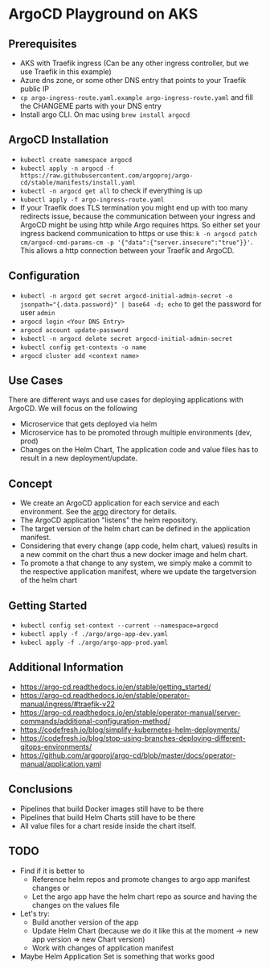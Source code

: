 # ArgoCD Playground on AKS

## Prerequisites

* AKS with Traefik ingress (Can be any other ingress controller, but we use Traefik in this example)
* Azure dns zone, or some other DNS entry that points to your Traefik public IP
* `cp argo-ingress-route.yaml.example argo-ingress-route.yaml` and fill the CHANGEME parts with your DNS entry
* Install argo CLI. On mac using `brew install argocd`


## ArgoCD Installation

* `kubectl create namespace argocd`
* `kubectl apply -n argocd -f https://raw.githubusercontent.com/argoproj/argo-cd/stable/manifests/install.yaml`
* `kubectl -n argocd get all` to check if everything is up
* `kubectl apply -f argo-ingress-route.yaml`
* If your Traefik does TLS termination you might end up with too many redirects issue, because the communication between your ingress and ArgoCD might be using http while Argo requires https. So either set your ingress backend communication to https or use this: `k -n argocd patch cm/argocd-cmd-params-cm -p '{"data":{"server.insecure":"true"}}'`. This allows a http connection between your Traefik and ArgoCD.


## Configuration

* `kubectl -n argocd get secret argocd-initial-admin-secret -o jsonpath="{.data.password}" | base64 -d; echo` to get the password for user `admin`
* `argocd login <Your DNS Entry>`
* `argocd account update-password`
* `kubectl -n argocd delete secret argocd-initial-admin-secret`
* `kubectl config get-contexts -o name`
* `argocd cluster add <context name>`


## Use Cases
There are different ways and use cases for deploying applications with ArgoCD. We will focus on the following
* Microservice that gets deployed via helm 
* Microservice has to be promoted through multiple environments (dev, prod)
* Changes on the Helm Chart, The application code and value files has to result in a new deployment/update.


## Concept 
* We create an ArgoCD application for each service and each environment. See the [argo](./argo/) directory for details. 
* The ArgoCD application "listens" the helm repository. 
* The target version of the helm chart can be defined in the application manifest.
* Considering that every change (app code, helm chart, values) results in a new commit on the chart thus a new docker image and helm chart.
* To promote a that change to any system, we simply make a commit to the respective application manifest, where we update the targetversion of the helm chart


## Getting Started
* `kubectl config set-context --current --namespace=argocd`
* `kubectl apply -f ./argo/argo-app-dev.yaml`
* `kubecl apply -f ./argo/argo-app-prod.yaml`


## Additional Information
* https://argo-cd.readthedocs.io/en/stable/getting_started/
* https://argo-cd.readthedocs.io/en/stable/operator-manual/ingress/#traefik-v22
* https://argo-cd.readthedocs.io/en/stable/operator-manual/server-commands/additional-configuration-method/
* https://codefresh.io/blog/simplify-kubernetes-helm-deployments/ 
* https://codefresh.io/blog/stop-using-branches-deploying-different-gitops-environments/ 
* https://github.com/argoproj/argo-cd/blob/master/docs/operator-manual/application.yaml 


## Conclusions
* Pipelines that build Docker images still have to be there
* Pipelines that build Helm Charts still have to be there
* All value files for a chart reside inside the chart itself.

## TODO
* Find if it is better to 
  * Reference helm repos and promote changes to argo app manifest changes or 
  * Let the argo app have the helm chart repo as source and having the changes on the values file  
* Let's try: 
  * Build another version of the app 
  * Update Helm Chart (because we do it like this at the moment -> new app version => new Chart version)
  * Work with changes of application manifest
* Maybe Helm Application Set is something that works good